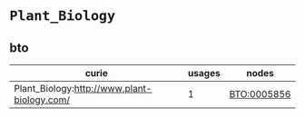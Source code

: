 # `Plant_Biology`

## bto

| curie                                       |   usages | nodes                                             |
|---------------------------------------------|----------|---------------------------------------------------|
| Plant_Biology:http://www.plant-biology.com/ |        1 | [BTO:0005856](https://bioregistry.io/BTO:0005856) |

